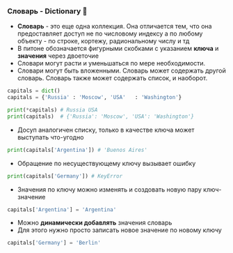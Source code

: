 ### Словарь - Dictionary :open_book:

* __Словарь__ - это еще одна коллекция. Она отличается тем, что она предоставляет доступ не по числовому индексу а по любому объекту - по строке, кортежу, радиональному числу и тд
* В питоне обозначается фигурными скобками c указанием __ключа__ и __значения__ через двоеточие
* Словари могут расти и уменьшаться по мере необходимости.
* Словари могут быть вложенными. Словарь может содержать другой словарь. Словарь также может содержать список, и наоборот.

```python
capitals = dict()
capitals = {'Russia' : 'Moscow', 'USA'   : 'Washington'}

print(*capitals) # Russia USA
print(capitals)  # {'Russia': 'Moscow', 'USA': 'Washington'}
```
* Досуп аналогичен списку, только в качестве ключа может выступать что-угодно

```python
print(capitals['Argentina']) # 'Buenos Aires'
```
* Обращение по несуществующему ключу вызывает ошибку

```python
print(capitals['Germany']) # KeyError
```

* Значения по ключу можно изменять и создовать новую пару ключ-значение
```python
capitals['Argentina'] = 'Argentina'
```

* Можно __динамически добавлять__ значения словарь
* Для этого нужно просто записать новое значение по новому ключу

```python
capitals['Germany'] = 'Berlin'
```
